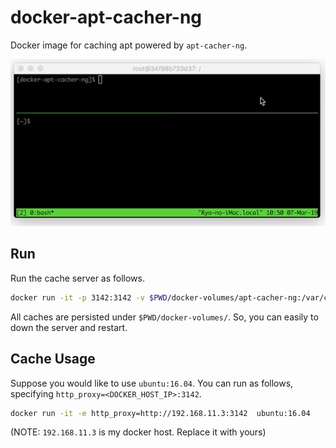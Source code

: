 # docker-apt-cacher-ng
Docker image for caching apt powered by `apt-cacher-ng`.

![docker-apt-cacher-ng demo](demo-images/use-cache.gif)

## Run

Run the cache server as follows.

```bash
docker run -it -p 3142:3142 -v $PWD/docker-volumes/apt-cacher-ng:/var/cache/apt-cacher-ng nwtgck/apt-cacher-ng
```

All caches are persisted under `$PWD/docker-volumes/`. So, you can easily to down the server and restart.


## Cache Usage

Suppose you would like to use `ubuntu:16.04`. You can run as follows, specifying `http_proxy=<DOCKER_HOST_IP>:3142`.

```bash
docker run -it -e http_proxy=http://192.168.11.3:3142  ubuntu:16.04
```
(NOTE: `192.168.11.3` is my docker host. Replace it with yours)
